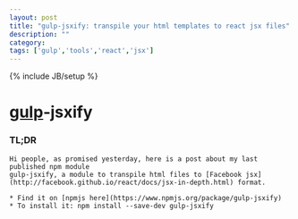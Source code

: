 ```yaml
---
layout: post
title: "gulp-jsxify: transpile your html templates to react jsx files"
description: ""
category: 
tags: ['gulp','tools','react','jsx']
---
```

{% include JB/setup %}


# [gulp](http://gulpjs.com)-jsxify

### TL;DR

    Hi people, as promised yesterday, here is a post about my last published npm module
    gulp-jsxify, a module to transpile html files to [Facebook jsx](http://facebook.github.io/react/docs/jsx-in-depth.html) format.
    
    * Find it on [npmjs here](https://www.npmjs.org/package/gulp-jsxify)
    * To install it: npm install --save-dev gulp-jsxify
    



